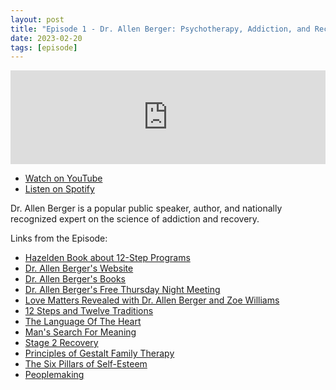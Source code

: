 ```yaml
---
layout: post
title: "Episode 1 - Dr. Allen Berger: Psychotherapy, Addiction, and Recovery"
date: 2023-02-20
tags: [episode]
---
```


<iframe src="https://player.rss.com/jimmyneville/834112" style="width: 100%" title="Jimmy Neville" frameborder="0" allow="accelerometer; autoplay; clipboard-write; encrypted-media; gyroscope; picture-in-picture" allowfullscreen><a href="https://rss.com/podcasts/jimmyneville/834112/">#1 - Dr. Allen Berger: Psychotherapy, Addiction, and Recovery | RSS.com</a></iframe>

- [Watch on YouTube](https://www.youtube.com/watch?v=i_CbH-32KFc)
- [Listen on Spotify](https://open.spotify.com/episode/5X2NQoMU5wxNpU7QfLAjN6)

Dr. Allen Berger is a popular public speaker, author, and nationally recognized expert on the science of addiction and recovery.

Links from the Episode:

- [Hazelden Book about 12-Step Programs](https://www.amazon.com/If-You-Work-Works-Recovery-ebook/dp/B00THMCGL8)
- [Dr. Allen Berger's Website](https://abphd.com/)
- [Dr. Allen Berger's Books](https://www.amazon.com/Books-Allen-Berger/s?rh=n%3A283155%2Cp_27%3AAllen+Berger)
- [Dr. Allen Berger's Free Thursday Night Meeting](https://abphd.com/event/emotional-sobriety-open-twelve-step-meeting-2/)
- [Love Matters Revealed with Dr. Allen Berger and Zoe Williams](https://www.amazon.com/Love-Matters-Williams-Allen-Berger/dp/B07B3LY6PL)
- [12 Steps and Twelve Traditions](https://www.aa.org/twelve-steps-twelve-traditions)
- [The Language Of The Heart](https://www.amazon.com/Language-Heart-Bill-W/dp/0933685335)
- [Man's Search For Meaning](https://www.amazon.com/Mans-Search-Meaning-Viktor-Frankl-ebook/dp/B009U9S6FI)
- [Stage 2 Recovery](https://www.amazon.com/Stage-II-Recovery-Beyond-Addiction/dp/0866834605)
- [Principles of Gestalt Family Therapy](https://www.amazon.com/Principles-Gestalt-Family-Therapy-Kempler/dp/0960080813)
- [The Six Pillars of Self-Esteem](https://www.amazon.com/Six-Pillars-Self-Esteem-Definitive-Leading/dp/0553374397)
- [Peoplemaking](https://www.amazon.com/Peoplemaking-Condor-Books-Virginia-Satir/dp/0285648721)
